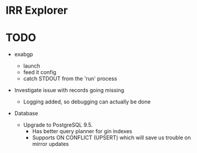 IRR Explorer
============

# TODO

* exabgp
    * launch
    * feed it config
    * catch STDOUT from the 'run' process

* Investigate issue with records going missing
    * Logging added, so debugging can actually be done

* Database
    * Upgrade to PostgreSQL 9.5.
        * Has better query planner for gin indexes
        * Supports ON CONFLICT (UPSERT) which will save us trouble on mirror updates


